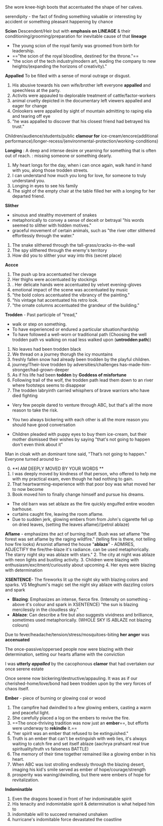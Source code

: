 She wore knee-high boots that accentuated the shape of her calves.

serendipity - the fact of finding something valuable or interesting by accident or something pleasant happening by chance


**Scion** Descendent/Heir but with **emphasis on LINEAGE** & their conditioning/grooming/preparation for inevitable cause of that **lineage**
- The young scion of the royal family was groomed from birth for leadership.
-  =="the scion of the royal bloodline, destined for the throne."==
- "the scion of the tech industry/modern art, leading the company to new heights/(expanding the horizons of creativity)."

**Appalled** To be filled with a sense of moral outrage or disgust.
1) His abusive towards his own wife/brother left everyone **appalled** and speechless at the party.
2) Activits were appauled to deplorable treatment of cattle/factor-workers
3) animal cruelty depicted in the documentary left viewers appalled and eager for change
4) Onlookers were appalled by sight of mountain admitting to raping elia and tearing off eye
5) "he was appalled to discover that his closest friend had betrayed his trust."



Children/audience/students/public  **clamour for** ice-cream/encore(additional performance)/longer-recess/(environmental-protection/working-conditions)

**Longing**
: A deep and intense desire or yearning for something that is often out of reach.
: missing someone or something dearly.
1) My heart longs for the day, when i can once again, walk hand in hand with you, along those trodden streets.
2) I can understand how much you long for love, for someone to truly understand you.
3) Longing in eyes to see his family
4) The sight of the empty chair at the table filled her with a longing for her departed friend.

**Slither**
- sinuous and stealthy movement of snakes
- metaphorically to convey a sense of deceit or betrayal "his words seemed to slither with hidden motives."
- graceful movement of certain animals, such as "the river otter slithered effortlessly through the water."
1. The snake slithered through the tall-grass/cracks-in-the-wall
2. The spy slithered through the enemy's territory
3. How did you to slither your way into this (secret place)

**Accce**
1. The push up bra accentuated her clevage
2. Her thighs were accentuated by stockings
3. . Her delicate hands were accentuated by velvet evening-gloves
4. emotional impact of the scene was accentuated by music
5. "the bold colors accentuated the vibrancy of the painting."
6. "his vintage hat accentuated his retro look.
7. "the ornate columns accentuated the grandeur of the building."


**Trodden** - Past participle of "tread,"
- walk or step on something.
-  To have experienced or endured a particular situation/hardship 
- To have followed a well-worn or traditional path (Choosing the well trodden path vs walking on road less walked upon (**untrodden path**))

1) No leaves had been trodden black
2) We thread on a journey thorugh the icy mountains
3) freshly fallen snow had already been trodden by the playful children.
4) journey/Their-love trodden by adversities/challenges has-made-him-stronger/had-grown-deeper
5) As if his life had been **todden** by **Goddess of misfortune**
6) Following trail of the wolf, the trodden path lead them down to an river where footsteps seems to disappear
7) The trodden labryinth carried whisphers of brave warriors who have died fighting


- Very few people dared to venture through ABC, but that's all the more reason to take the risk.
- You two always bickering with each other is all the more reason you should have good conversation

- Children pleaded with puppy eyes to buy them ice-cream, but their mother dismissed their wishes by saying "that's not going to happen don't even think about it" 


Man in cloak with an dominant tone said, "That’s not going to happen."
Everyone turned around to--

0) **I AM DEEPLY MOVED BY YOUR WORDS **
1) I was deeply moved by kindness of that person, who offered to help me with my practical exam, even though he had nothing to gain.
2) That heartwarming-experience with that poor boy was what moved her to now become 
3) Book moved him to finally change himself and pursue his dreams.

- The old barn was set ablaze as the fire quickly engulfed entire wooden barhouse.
- curtains caught fire, leaving the room aflame.
- Due to sudden jerk, glowing embers from from John's cigarette fell up on dried leaves, (setting the leaves aflame)/(petrol ablaze)

**Aflame** - emphasizes the act of burning itself.
Bush was set aflame
"the forest was set aflame by the raging wildfire." (telling fire is there, not telling how fire looks)
Arsonist aflamed the house
"**ablaze**" - ADMIRES, ADJECTIFY the fire/the-blaze it's radiance. can be used metaphorically. The starry night sky was ablaze with stars."
2. The city at night was ablaze with neon lights and bustling activity.
3. Children were blazing with enthusiasm/excitment/curioustiy about upcoming 
4. Her eyes were blazing with determination

**XSENTENCE**- The fireworks lit up the night sky with blazing colors and sparks.
VS
Meghumi's magic set the night sky ablaze with dazzling colors and spark

- **Blazing**: Emphasizes an intense, fierce fire. (Intensity on something - above it's colour and spark in XSENTENCE)
  "the sun is blazing mercilessly in the cloudless sky."
- **Ablaze**: Can describe a fire but also suggests vividness and brilliance, sometimes used metaphorically. (WHOLE SKY IS ABLAZE not blazing colours)


Due to fever/headache/tension/stress/mosquitoes-biting **her anger** was **accenuated**

The once-passive/oppersed people now were blazing with their determination, setting our hearts aflame with the conviction

I was **utterly** ***appalled*** by the cacophonous **clamor** that had overtaken our once serene estate

Once serene now bickering/destructive/appauling. It was as if our cherished-home/love/bond had been trodden upon by the very forces of chaos itself.


**Ember** - piece of burning or glowing coal or wood
1) The campfire had dwindled to a few glowing embers, casting a warm and peaceful light.
2) She carefully placed a log on the embers to revive the fire.
3) ==The once-thriving tradition was now just an **ember**==, but efforts were underway to **rekindle** it.==
4) "her spirit was an ember that refused to be extinguished."
5)  Truth is an ember that can't be extinguish with web lies, it's always waiting to catch fire and set itself ablaze (aachrya prahsant real true spirituality/truth vs falseness BATTLE)
6) The memory of their time together remained like a glowing ember in his heart.
7) When ABC was lost strolling endlessly through the blazing desert, imaging his kid's smile served as ember of hope/courage/strength
8) prosperity was waning/dwindling, but there were embers of hope for revitalization.

**Indominatble**
1. Even the dragons bowed in front of her indominatable spirit
2. His tenacity and indomintable spirit & determination is what helped him to
3. indomitable will to succeed remained unshaken
4. hurricane's indomitable force devastated the coastline
